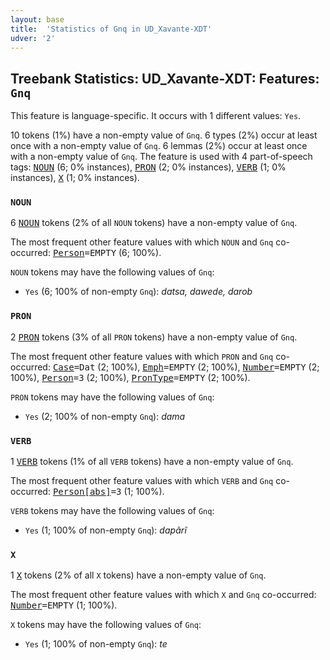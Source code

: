 ```yaml
---
layout: base
title:  'Statistics of Gnq in UD_Xavante-XDT'
udver: '2'
---
```


## Treebank Statistics: UD_Xavante-XDT: Features: `Gnq`

This feature is language-specific.
It occurs with 1 different values: `Yes`.

10 tokens (1%) have a non-empty value of `Gnq`.
6 types (2%) occur at least once with a non-empty value of `Gnq`.
6 lemmas (2%) occur at least once with a non-empty value of `Gnq`.
The feature is used with 4 part-of-speech tags: <tt><a href="xav_xdt-pos-NOUN.html">NOUN</a></tt> (6; 0% instances), <tt><a href="xav_xdt-pos-PRON.html">PRON</a></tt> (2; 0% instances), <tt><a href="xav_xdt-pos-VERB.html">VERB</a></tt> (1; 0% instances), <tt><a href="xav_xdt-pos-X.html">X</a></tt> (1; 0% instances).

### `NOUN`

6 <tt><a href="xav_xdt-pos-NOUN.html">NOUN</a></tt> tokens (2% of all `NOUN` tokens) have a non-empty value of `Gnq`.

The most frequent other feature values with which `NOUN` and `Gnq` co-occurred: <tt><a href="xav_xdt-feat-Person.html">Person</a></tt><tt>=EMPTY</tt> (6; 100%).

`NOUN` tokens may have the following values of `Gnq`:

* `Yes` (6; 100% of non-empty `Gnq`): <em>datsa, dawede, darob</em>

### `PRON`

2 <tt><a href="xav_xdt-pos-PRON.html">PRON</a></tt> tokens (3% of all `PRON` tokens) have a non-empty value of `Gnq`.

The most frequent other feature values with which `PRON` and `Gnq` co-occurred: <tt><a href="xav_xdt-feat-Case.html">Case</a></tt><tt>=Dat</tt> (2; 100%), <tt><a href="xav_xdt-feat-Emph.html">Emph</a></tt><tt>=EMPTY</tt> (2; 100%), <tt><a href="xav_xdt-feat-Number.html">Number</a></tt><tt>=EMPTY</tt> (2; 100%), <tt><a href="xav_xdt-feat-Person.html">Person</a></tt><tt>=3</tt> (2; 100%), <tt><a href="xav_xdt-feat-PronType.html">PronType</a></tt><tt>=EMPTY</tt> (2; 100%).

`PRON` tokens may have the following values of `Gnq`:

* `Yes` (2; 100% of non-empty `Gnq`): <em>dama</em>

### `VERB`

1 <tt><a href="xav_xdt-pos-VERB.html">VERB</a></tt> tokens (1% of all `VERB` tokens) have a non-empty value of `Gnq`.

The most frequent other feature values with which `VERB` and `Gnq` co-occurred: <tt><a href="xav_xdt-feat-Person-abs.html">Person[abs]</a></tt><tt>=3</tt> (1; 100%).

`VERB` tokens may have the following values of `Gnq`:

* `Yes` (1; 100% of non-empty `Gnq`): <em>dapãrĩ</em>

### `X`

1 <tt><a href="xav_xdt-pos-X.html">X</a></tt> tokens (2% of all `X` tokens) have a non-empty value of `Gnq`.

The most frequent other feature values with which `X` and `Gnq` co-occurred: <tt><a href="xav_xdt-feat-Number.html">Number</a></tt><tt>=EMPTY</tt> (1; 100%).

`X` tokens may have the following values of `Gnq`:

* `Yes` (1; 100% of non-empty `Gnq`): <em>te</em>

